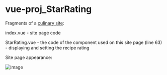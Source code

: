 # vue-proj_StarRating
Fragments of a [culinary site](https://cookingprofessionally.com/):

index.vue - site page code

StarRating.vue - the code of the component used on this site page (line 63) - displaying and setting the recipe rating

Site page appearance:

![image](https://user-images.githubusercontent.com/56484012/140309163-fcbe8243-6c3c-4806-9db5-5dca61b76611.png)
